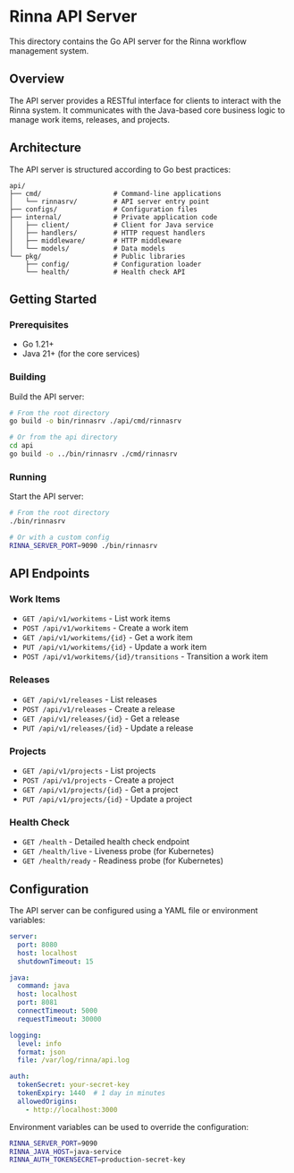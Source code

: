 # Rinna API Server

This directory contains the Go API server for the Rinna workflow management system.

## Overview

The API server provides a RESTful interface for clients to interact with the Rinna system. It communicates with the Java-based core business logic to manage work items, releases, and projects.

## Architecture

The API server is structured according to Go best practices:

```
api/
├── cmd/                  # Command-line applications
│   └── rinnasrv/         # API server entry point
├── configs/              # Configuration files
├── internal/             # Private application code
│   ├── client/           # Client for Java service
│   ├── handlers/         # HTTP request handlers
│   ├── middleware/       # HTTP middleware
│   └── models/           # Data models
└── pkg/                  # Public libraries
    ├── config/           # Configuration loader
    └── health/           # Health check API
```

## Getting Started

### Prerequisites

- Go 1.21+
- Java 21+ (for the core services)

### Building

Build the API server:

```bash
# From the root directory
go build -o bin/rinnasrv ./api/cmd/rinnasrv

# Or from the api directory
cd api
go build -o ../bin/rinnasrv ./cmd/rinnasrv
```

### Running

Start the API server:

```bash
# From the root directory
./bin/rinnasrv

# Or with a custom config
RINNA_SERVER_PORT=9090 ./bin/rinnasrv
```

## API Endpoints

### Work Items

- `GET /api/v1/workitems` - List work items
- `POST /api/v1/workitems` - Create a work item
- `GET /api/v1/workitems/{id}` - Get a work item
- `PUT /api/v1/workitems/{id}` - Update a work item
- `POST /api/v1/workitems/{id}/transitions` - Transition a work item

### Releases

- `GET /api/v1/releases` - List releases
- `POST /api/v1/releases` - Create a release
- `GET /api/v1/releases/{id}` - Get a release
- `PUT /api/v1/releases/{id}` - Update a release

### Projects

- `GET /api/v1/projects` - List projects
- `POST /api/v1/projects` - Create a project
- `GET /api/v1/projects/{id}` - Get a project
- `PUT /api/v1/projects/{id}` - Update a project

### Health Check

- `GET /health` - Detailed health check endpoint
- `GET /health/live` - Liveness probe (for Kubernetes)
- `GET /health/ready` - Readiness probe (for Kubernetes)

## Configuration

The API server can be configured using a YAML file or environment variables:

```yaml
server:
  port: 8080
  host: localhost
  shutdownTimeout: 15

java:
  command: java
  host: localhost
  port: 8081
  connectTimeout: 5000
  requestTimeout: 30000

logging:
  level: info
  format: json
  file: /var/log/rinna/api.log

auth:
  tokenSecret: your-secret-key
  tokenExpiry: 1440  # 1 day in minutes
  allowedOrigins:
    - http://localhost:3000
```

Environment variables can be used to override the configuration:

```bash
RINNA_SERVER_PORT=9090
RINNA_JAVA_HOST=java-service
RINNA_AUTH_TOKENSECRET=production-secret-key
```